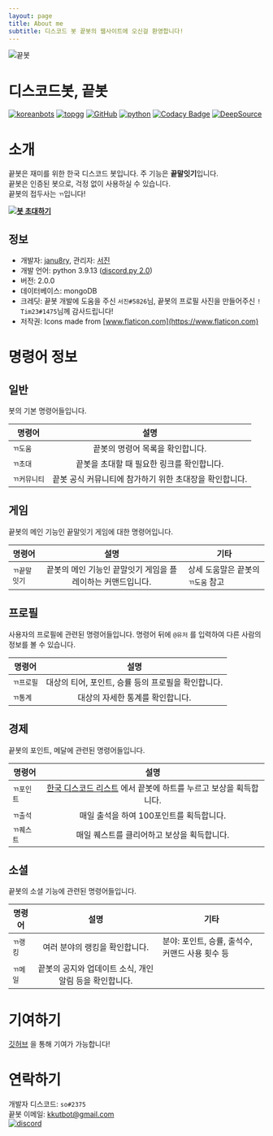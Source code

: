 ```yaml
---
layout: page
title: About me
subtitle: 디스코드 봇 끝봇의 웹사이트에 오신걸 환영합니다!
---
```


![끝봇](https://cdn.discordapp.com/attachments/787512985387270195/792599726599962644/avatar-icon.png)    

# 디스코드봇, 끝봇
[![koreanbots](https://koreanbots.dev/api/widget/bots/votes/703956235900420226.svg?style=classic)](https://koreanbots.dev/bots/703956235900420226)
[![topgg](https://top.gg/api/widget/servers/703956235900420226.svg)](https://top.gg/bot/703956235900420226)
[![GitHub](https://img.shields.io/badge/license-AGPL--3.0-brightgreen)](LICENSE)
[![python](https://img.shields.io/badge/python-3.9-blue)](https://www.python.org/)
[![Codacy Badge](https://app.codacy.com/project/badge/Grade/6716eb15f92f4bb29c3da2f09d8e2483)](https://www.codacy.com/gh/janu8ry/kkutbot/dashboard?utm_source=github.com&amp;utm_medium=referral&amp;utm_content=janu8ry/kkutbot&amp;utm_campaign=Badge_Grade)
[![DeepSource](https://deepsource.io/gh/janu8ry/kkutbot.svg/?label=active+issues&show_trend=true)](https://deepsource.io/gh/janu8ry/kkutbot/?ref=repository-badge)

# 소개
끝봇은 재미를 위한 한국 디스코드 봇입니다.
주 기능은 **끝말잇기**입니다.   
끝봇은 인증된 봇으로, 걱정 없이 사용하실 수 있습니다.    
끝봇의 접두사는 ``ㄲ``입니다!

**[![봇 초대하기](https://img.shields.io/badge/%EB%B4%87%20%EC%B4%88%EB%8C%80%ED%95%98%EA%B8%B0-7289DA?style=for-the-badge&logo=discord&logoColor=white)](https://discord.com/api/oauth2/authorize?client_id=703956235900420226&permissions=126016&scope=bot)**


## 정보
- 개발자: [janu8ry](https://github.com/janu8ry), 관리자: [서진](https://github.com/seojin200403)
- 개발 언어: python 3.9.13 ([discord.py 2.0](https://discordpy.readthedocs.io/en/latest/index.html))
- 버전: 2.0.0
- 데이터베이스: mongoDB  
- 크레딧: 끝봇 개발에 도움을 주신 ``서진#5826``님, 끝봇의 프로필 사진을 만들어주신 ``! Tim23#1475``님께 감사드립니다!
- 저작권: Icons made from [www.flaticon.com](https://www.flaticon.com)

# 명령어 정보
## 일반   
봇의 기본 명령어들입니다.

명령어 | 설명
--- | :---:
``ㄲ도움`` | 끝봇의 명령어 목록을 확인합니다.
``ㄲ초대`` | 끝봇을 초대할 때 필요한 링크를 확인합니다.
``ㄲ커뮤니티`` | 끝봇 공식 커뮤니티에 참가하기 위한 초대장을 확인합니다.

## 게임   
끝봇의 메인 기능인 끝말잇기 게임에 대한 명령어입니다.

명령어 | 설명 | 기타
--- | :---: | ---
``ㄲ끝말잇기`` | 끝봇의 메인 기능인 끝말잇기 게임을 플레이하는 커맨드입니다. | 상세 도움말은 끝봇의 ``ㄲ도움`` 참고

## 프로필   
사용자의 프로필에 관련된 명령어들입니다.
명령어 뒤에 ``@유저`` 를 입력하여 다른 사람의 정보를 볼 수 있습니다.

명령어 | 설명
--- | :---: 
``ㄲ프로필`` | 대상의 티어, 포인트, 승률 등의 프로필을 확인합니다.
``ㄲ통계`` | 대상의 자세한 통계를 확인합니다.

## 경제   
끝봇의 포인트, 메달에 관련된 명령어들입니다.

명령어 | 설명
--- | :---:
``ㄲ포인트`` | [한국 디스코드 리스트](https://koreanbots.dev/bots/703956235900420226/vote) 에서 끝봇에 하트를 누르고 보상을 획득합니다.
``ㄲ출석`` | 매일 출석을 하여 100포인트를 획득합니다.
``ㄲ퀘스트`` | 매일 퀘스트를 클리어하고 보상을 획득합니다.

## 소셜   
끝봇의 소셜 기능에 관련된 명령어들입니다.

명령어 | 설명 | 기타
--- | :---: | ---
``ㄲ랭킹`` | 여러 분야의 랭킹을 확인합니다. | 분야: 포인트, 승률, 출석수, 커맨드 사용 횟수 등
``ㄲ메일`` | 끝봇의 공지와 업데이트 소식, 개인 알림 등을 확인합니다. |

# 기여하기
[깃허브](https://github.com/janu8ry/kkutbot) 을 통해 기여가 가능합니다!


# 연락하기
개발자 디스코드: ``so#2375``    
끝봇 이메일: [kkutbot@gmail.com](mailto:kkutbot@gmail.com)    
[![discord](https://discordapp.com/api/guilds/702761942217130005/embed.png?style=banner2)](https://discord.gg/z8tRzwf)
